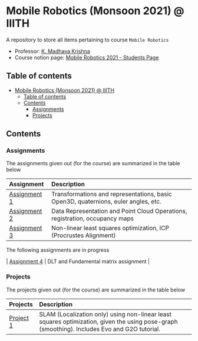 # Mobile Robotics (Monsoon 2021) @ IIITH

A repository to store all items pertaining to course `Mobile Robotics`

- Professor: [K. Madhava Krishna](https://www.iiit.ac.in/people/faculty/mkrishna/)
- Course notion page: [Mobile Robotics 2021 - Students Page](https://glib-leader-c5c.notion.site/Mobile-Robotics-2021-Students-Page-759a599bb6394247880c5d967b827320)

## Table of contents

- [Mobile Robotics (Monsoon 2021) @ IIITH](#mobile-robotics-monsoon-2021--iiith)
    - [Table of contents](#table-of-contents)
    - [Contents](#contents)
        - [Assignments](#assignments)
        - [Projects](#projects)

## Contents

### Assignments

The assignments given out (for the course) are summarized in the table below

| Assignment | Description |
| :---- | :---- |
| [Assignment 1](./Assignments/MR2021-Assignment-1/README.md) | Transformations and representations, basic Open3D, quaternions, euler angles, etc. |
| [Assignment 2](./Assignments/MR2021-Assignment-2/README.md) | Data Representation and Point Cloud Operations, registration, occupancy maps |
| [Assignment 3](./Assignments/MR2021-Assignment-3/README.md) | Non-linear least squares optimization, ICP (Procrustes Alignment) |

The following assignments are in progress

| [Assignment 4](./Assignments/MR2021-Assignment-4/README.md) | DLT and Fundamental matrix assignment |

### Projects

The projects given out (for the course) are summarized in the table below

| Projects | Description |
| :---- | :---- |
| [Project 1](./Projects/Project1/README.md) | SLAM (Localization only) using non-linear least squares optimization, given the using pose-graph (smoothing). Includes Evo and G2O tutorial. |
